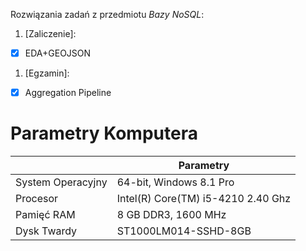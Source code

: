 Rozwiązania zadań z przedmiotu *Bazy NoSQL*:

1. [Zaliczenie]:
 - [x] EDA+GEOJSON
1. [Egzamin]:
 - [x] Aggregation Pipeline





# Parametry Komputera 
|                      |                  Parametry                 |
|----------------------|--------------------------------------------|
|System Operacyjny     | 64-bit, Windows 8.1 Pro                    |
|Procesor              | Intel(R) Core(TM) i5-4210 2.40 Ghz         |
|Pamięć RAM            | 8 GB DDR3, 1600 MHz                        |
|Dysk Twardy           | ST1000LM014-SSHD-8GB                       |
